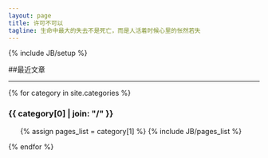 ```yaml
---
layout: page
title: 许可不可以
tagline: 生命中最大的失去不是死亡，而是人活着时候心里的怅然若失
---
```

{% include JB/setup %} 

##最近文章

-----

{% for category in site.categories %} 
  <h3 id="{{ category[0] }}-ref">{{ category[0] | join: "/" }}</h3>
  <ul>
    {% assign pages_list = category[1] %}  
    {% include JB/pages_list %}
  </ul>
{% endfor %}
